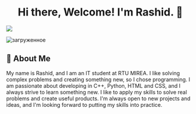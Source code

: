 <h1 align="center">Hi there, Welcome! I'm Rashid. 👋</h1>
<img src="https://github.com/Rashid-Yusubov/Rashid-Yusubov/assets/123075706/f2fbf520-dfaa-47a0-b670-0bf2ca8d1465"/>

![загруженное](https://github.com/user-attachments/assets/0f561d40-bf26-40d8-bb37-00030155951e)

<h2>🚀 About Me</h2> 
<a>My name is Rashid, and I am an IT student at RTU MIREA. I like solving complex problems and creating something new, so I chose programming. I am passionate about developing in C++, Python, HTML and CSS, and I always strive to learn something new. I like to apply my skills to solve real problems and create useful products. I'm always open to new projects and ideas, and I'm looking forward to putting my skills into practice.</a> 

